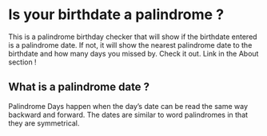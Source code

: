 # Is your birthdate a palindrome ?
 This is a palindrome birthday checker that will show if the birthdate entered is a palindrome date. If not, it will show the 
nearest palindrome date to the birthdate and how many days you missed by. Check it out. Link in the About section !

## What is a palindrome date ?
Palindrome Days happen when the day’s date can be read the same way backward and forward. The dates are similar to word palindromes in that they are symmetrical.
